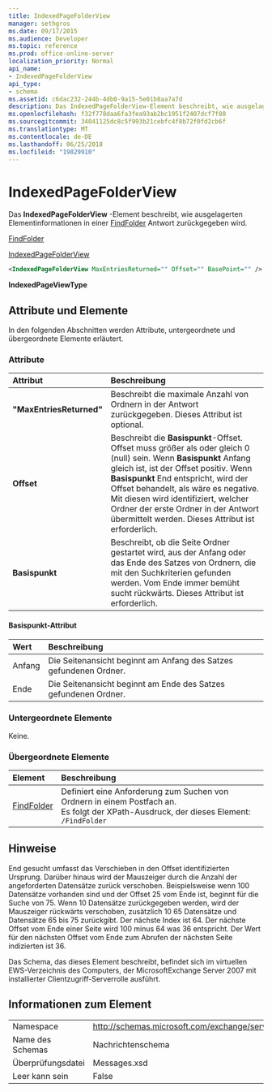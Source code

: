 ```yaml
---
title: IndexedPageFolderView
manager: sethgros
ms.date: 09/17/2015
ms.audience: Developer
ms.topic: reference
ms.prod: office-online-server
localization_priority: Normal
api_name:
- IndexedPageFolderView
api_type:
- schema
ms.assetid: c6dac232-244b-4db0-9a15-5e01b8aa7a7d
description: Das IndexedPageFolderView-Element beschreibt, wie ausgelagerten Elementinformationen in einer FindFolder Antwort zurückgegeben wird.
ms.openlocfilehash: f32f778daa6fa3fea93ab2bc1951f2407dcf7f80
ms.sourcegitcommit: 34041125dc8c5f993b21cebfc4f8b72f0fd2cb6f
ms.translationtype: MT
ms.contentlocale: de-DE
ms.lasthandoff: 06/25/2018
ms.locfileid: "19829910"
---
```

# <a name="indexedpagefolderview"></a>IndexedPageFolderView

Das **IndexedPageFolderView** -Element beschreibt, wie ausgelagerten Elementinformationen in einer [FindFolder](findfolder.md) Antwort zurückgegeben wird. 
  
[FindFolder](findfolder.md)
  
[IndexedPageFolderView](indexedpagefolderview.md)
  
```xml
<IndexedPageFolderView MaxEntriesReturned="" Offset="" BasePoint="" />
```

 **IndexedPageViewType**
## <a name="attributes-and-elements"></a>Attribute und Elemente

In den folgenden Abschnitten werden Attribute, untergeordnete und übergeordnete Elemente erläutert.
  
### <a name="attributes"></a>Attribute

|**Attribut**|**Beschreibung**|
|:-----|:-----|
|**"MaxEntriesReturned"** <br/> |Beschreibt die maximale Anzahl von Ordnern in der Antwort zurückgegeben. Dieses Attribut ist optional.  <br/> |
|**Offset** <br/> |Beschreibt die **Basispunkt**-Offset. Offset muss größer als oder gleich 0 (null) sein. Wenn **Basispunkt** Anfang gleich ist, ist der Offset positiv. Wenn **Basispunkt** End entspricht, wird der Offset behandelt, als wäre es negative.  <br/> Mit diesen wird identifiziert, welcher Ordner der erste Ordner in der Antwort übermittelt werden. Dieses Attribut ist erforderlich.  <br/> |
|**Basispunkt** <br/> |Beschreibt, ob die Seite Ordner gestartet wird, aus der Anfang oder das Ende des Satzes von Ordnern, die mit den Suchkriterien gefunden werden. Vom Ende immer bemüht sucht rückwärts. Dieses Attribut ist erforderlich.  <br/> |
   
#### <a name="basepoint-attribute"></a>Basispunkt-Attribut

|**Wert**|**Beschreibung**|
|:-----|:-----|
|Anfang  <br/> |Die Seitenansicht beginnt am Anfang des Satzes gefundenen Ordner.  <br/> |
|Ende  <br/> |Die Seitenansicht beginnt am Ende des Satzes gefundenen Ordner.  <br/> |
   
### <a name="child-elements"></a>Untergeordnete Elemente

Keine.
  
### <a name="parent-elements"></a>Übergeordnete Elemente

|**Element**|**Beschreibung**|
|:-----|:-----|
|[FindFolder](findfolder.md) <br/> |Definiert eine Anforderung zum Suchen von Ordnern in einem Postfach an.  <br/> Es folgt der XPath-Ausdruck, der dieses Element:  <br/>  `/FindFolder` <br/> |
   
## <a name="remarks"></a>Hinweise

End gesucht umfasst das Verschieben in den Offset identifizierten Ursprung. Darüber hinaus wird der Mauszeiger durch die Anzahl der angeforderten Datensätze zurück verschoben. Beispielsweise wenn 100 Datensätze vorhanden sind und der Offset 25 vom Ende ist, beginnt für die Suche von 75. Wenn 10 Datensätze zurückgegeben werden, wird der Mauszeiger rückwärts verschoben, zusätzlich 10 65 Datensätze und Datensätze 65 bis 75 zurückgibt. Der nächste Index ist 64. Der nächste Offset vom Ende einer Seite wird 100 minus 64 was 36 entspricht. Der Wert für den nächsten Offset vom Ende zum Abrufen der nächsten Seite indizierten ist 36.
  
Das Schema, das dieses Element beschreibt, befindet sich im virtuellen EWS-Verzeichnis des Computers, der MicrosoftExchange Server 2007 mit installierter Clientzugriff-Serverrolle ausführt.
  
## <a name="element-information"></a>Informationen zum Element

|||
|:-----|:-----|
|Namespace  <br/> |http://schemas.microsoft.com/exchange/services/2006/messages  <br/> |
|Name des Schemas  <br/> |Nachrichtenschema  <br/> |
|Überprüfungsdatei  <br/> |Messages.xsd  <br/> |
|Leer kann sein  <br/> |False  <br/> |
   


